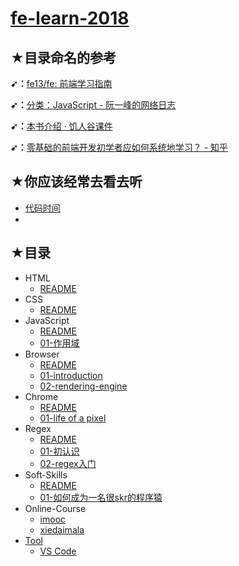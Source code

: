 # [fe-learn-2018](https://github.com/ppambler/fe-learn-2018)

## ★目录命名的参考

**➹：**[fe13/fe: 前端学习指南](https://github.com/fe13/fe)

**➹：**[分类：JavaScript - 阮一峰的网络日志](http://www.ruanyifeng.com/blog/javascript/)

**➹：**[本书介绍 · 饥人谷课件](http://book.jirengu.com/fe/)

**➹：**[零基础的前端开发初学者应如何系统地学习？ - 知乎](https://www.zhihu.com/question/19834302)

## ★你应该经常去看去听

- [代码时间](http://codetimecn.com/)
- 

## ★目录

- HTML
  - [README](./HTML/README.md)
- CSS
  - [README](./CSS/README.md)
- JavaScript
  - [README](./JavaScript/README.md)
  - [01-作用域](./JavaScript/01-作用域.md)
- Browser
  - [README](./Browser/README.md)
  - [01-introduction](./Browser/01-introduction.md)
  - [02-rendering-engine](./Browser/02-rendering-engine.md)
- Chrome
  - [README](./Chrome/README.md)
  - [01-life of a pixel](./Chrome/01-life-of-a-pixel.md)
- Regex
  - [README](./Regex/README.md)
  - [01-初认识](./Regex/01-初认识.md)
  - [02-regex入门](./Regex/02-regex入门.md)
- Soft-Skills
  - [README](./Soft-Skills/README.md)
  - [01-如何成为一名很skr的程序猿](./Soft-Skills/01-如何成为一名很skr的程序猿.md)
- Online-Course
  - [imooc](./Online-Course/imooc/README.md)
  - [xiedaimala](./Online-Course/xiedaimala/README.md)
- [Tool](./Tool/README.md)
  - [VS Code](./Tool/VSCode/README.md)

